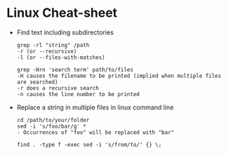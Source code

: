 # Linux Cheat-sheet

* Find text including subdirectories
    ```
	grep -rl "string" /path
	-r (or --recursive)     
	-l (or --files-with-matches) 
    ```

    ```
	grep -Hrn 'search term' path/to/files
	-H causes the filename to be printed (implied when multiple files are searched)
	-r does a recursive search
	-n causes the line number to be printed
    ```

* Replace a string in multiple files in linux command line
    ```
	cd /path/to/your/folder
    sed -i 's/foo/bar/g' *
    - Occurrences of "foo" will be replaced with "bar"
    ```
    
    ```
    find . -type f -exec sed -i 's/from/to/' {} \;
    ```
